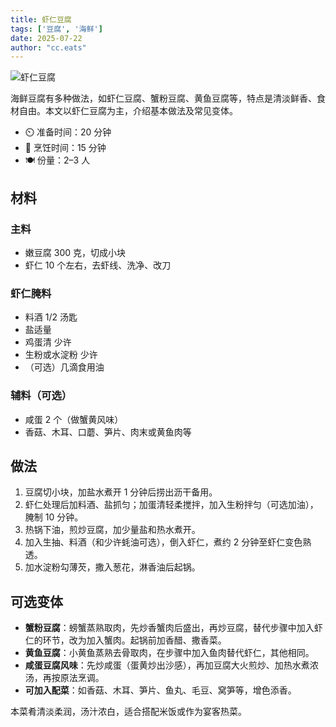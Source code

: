 ```yaml
---
title: 虾仁豆腐
tags: ['豆腐', '海鲜']
date: 2025-07-22
author: "cc.eats"
---
```


![虾仁豆腐](/pix/haixiandoufu.jpg)

海鲜豆腐有多种做法，如虾仁豆腐、蟹粉豆腐、黄鱼豆腐等，特点是清淡鲜香、食材自由。本文以虾仁豆腐为主，介绍基本做法及常见变体。

- ⏲️ 准备时间：20 分钟
- 🍳 烹饪时间：15 分钟
- 🍽️ 份量：2–3 人

## 材料

### 主料
- 嫩豆腐 300 克，切成小块
- 虾仁 10 个左右，去虾线、洗净、改刀

### 虾仁腌料
- 料酒 1/2 汤匙
- 盐适量
- 鸡蛋清 少许
- 生粉或水淀粉 少许
- （可选）几滴食用油

### 辅料（可选）
- 咸蛋 2 个（做蟹黄风味）
- 香菇、木耳、口蘑、笋片、肉末或黄鱼肉等

## 做法

1. 豆腐切小块，加盐水煮开 1 分钟后捞出沥干备用。
2. 虾仁处理后加料酒、盐抓匀；加蛋清轻柔搅拌，加入生粉拌匀（可选加油），腌制 10 分钟。
3. 热锅下油，煎炒豆腐，加少量盐和热水煮开。
4. 加入生抽、料酒（和少许蚝油可选），倒入虾仁，煮约 2 分钟至虾仁变色熟透。
5. 加水淀粉勾薄芡，撒入葱花，淋香油后起锅。

## 可选变体

- **蟹粉豆腐**：螃蟹蒸熟取肉，先炒香蟹肉后盛出，再炒豆腐，替代步骤中加入虾仁的环节，改为加入蟹肉。起锅前加香醋、撒香菜。
- **黄鱼豆腐**：小黄鱼蒸熟去骨取肉，在步骤中加入鱼肉替代虾仁，其他相同。
- **咸蛋豆腐风味**：先炒咸蛋（蛋黄炒出沙感），再加豆腐大火煎炒、加热水煮浓汤，再按原法烹调。
- **可加入配菜**：如香菇、木耳、笋片、鱼丸、毛豆、窝笋等，增色添香。

本菜肴清淡柔润，汤汁浓白，适合搭配米饭或作为宴客热菜。

